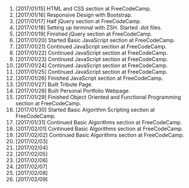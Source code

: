 1. [2017/01/15] HTML and CSS section at FreeCodeCamp.
2. [2017/01/16] Responsive Design with Bootstrap.
3. [2017/01/17] Half jQuery section at FreeCodeCamp.
4. [2017/01/18] Setting up terminal with ZSH. Started .dot files.
5. [2017/01/19] Finished jQuery section at FreeCodeCamp.
6. [2017/01/20] Started Basic JavaScript section at FreeCodeCamp.
7. [2017/01/21] Continued JavaScript section at FreeCodeCamp.
8. [2017/01/22] Continued JavaScript section at FreeCodeCamp.
9. [2017/01/23] Continued JavaScript section at FreeCodeCamp.
10. [2017/01/24] Continued JavaScript section at FreeCodeCamp.
11. [2017/01/25] Continued JavaScript section at FreeCodeCamp.
12. [2017/01/26] Finished JavaScript section at FreeCodeCamp.
13. [2017/01/27] Built Tribute Page.
14. [2017/01/28] Built Personal Portfolio Webpage.
15. [2017/01/29] Finished Object Oriented and Functional Programming section at FreeCodeCamp.
16. [2017/01/30] Started Basic Algorithm Scripting section at FreeCodeCamp.
17. [2017/01/31] Continued Basic Algorithms section at FreeCodeCamp.
18. [2017/02/01] Continued Basic Algorithms section at FreeCodeCamp.
19. [2017/02/02] Continued Basic Algorithms section at FreeCodeCamp.
20. [2017/02/03]
21. [2017/02/04]
22. [2017/02/05]
23. [2017/02/06]
24. [2017/02/07]
25. [2017/02/08]
26. [2017/02/09]
